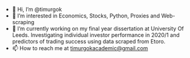 - 👋 Hi, I’m @timurgok
- 👀 I’m interested in Economics, Stocks, Python, Proxies and Web-scraping
- 🌱 I’m currently working on my final year dissertation at University Of Leeds. Investigating individual investor performance in 2020/1 and predictors of trading success using data scraped from Etoro.
- 📫 How to reach me at timurgokacademic@gmail.com

<!---
timurgok/timurgok is a ✨ special ✨ repository because its `README.md` (this file) appears on your GitHub profile.
You can click the Preview link to take a look at your changes.
--->
